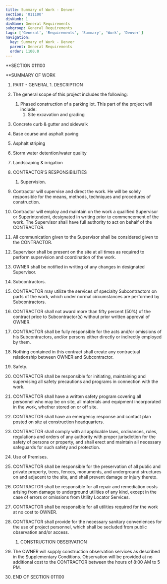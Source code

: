 ```yaml
---
title: Summary of Work - Denver
section: '011100'
divNumb: 1
divName: General Requirements
subgroup: General Requirements
tags: ['General', 'Requirements', 'Summary', 'Work', 'Denver']
navigation:
  key: Summary of Work - Denver
  parent: General Requirements
  order: 1100.0
---
```



 **SECTION 011100

 **SUMMARY OF WORK
   1. PART - GENERAL
    1. DESCRIPTION
   1. The general scope of this project includes the following:
      1. Phased construction of a parking lot. This part of the project will include:
         1. Site excavation and grading
2. Concrete curb & gutter and sidewalk
3. Base course and asphalt paving
4. Asphalt striping
5. Storm water detention/water quality
6. Landscaping & irrigation

2. CONTRACTOR’S RESPONSIBILITIES

   1. Supervision.
1.  Contractor will supervise and direct the work. He will be solely responsible for the means, methods, techniques and procedures of construction. 
2.  Contractor will employ and maintain on the work a qualified Supervisor or Superintendent, designated in writing prior to commencement of the work. The Supervisor shall have full authority to act on behalf of the CONTRACTOR.
3.  All communication given to the Supervisor shall be considered given to the CONTRACTOR.
4.  Supervisor shall be present on the site at all times as required to perform supervision and coordination of the work. 
5.  OWNER shall be notified in writing of any changes in designated Supervisor.
   1. Subcontractors.
1.  CONTRACTOR may utilize the services of specialty Subcontractors on parts of the work, which under normal circumstances are performed by Subcontractors.
2.  CONTRACTOR shall not award more than fifty percent (50%) of the contract price to Subcontractor(s) without prior written approval of OWNER.
3.  CONTRACTOR shall be fully responsible for the acts and/or omissions of his Subcontractors, and/or persons either directly or indirectly employed by them.
4.  Nothing contained in this contract shall create any contractual relationship between OWNER and Subcontractor.
   1. Safety.
1.  CONTRACTOR shall be responsible for initiating, maintaining and supervising all safety precautions and programs in connection with the work. 
2.  CONTRACTOR shall have a written safety program covering all personnel who may be on site, all materials and equipment incorporated in the work, whether stored on or off site. 
3.  CONTRACTOR shall have an emergency response and contact plan posted on site at construction headquarters.
4.  CONTRACTOR shall comply with all applicable laws, ordinances, rules, regulations and orders of any authority with proper jurisdiction for the safety of persons or property, and shall erect and maintain all necessary safeguards for such safety and protection.
   1. Use of Premises.
1.  CONTRACTOR shall be responsible for the preservation of all public and private property, trees, fences, monuments, and underground structures on and adjacent to the site, and shall prevent damage or injury thereto.
2.  CONTRACTOR shall be responsible for all repair and remediation costs arising from damage to underground utilities of any kind, except in the case of errors or omissions from Utility Locator Services.
3.  CONTRACTOR shall be responsible for all utilities required for the work at no cost to OWNER.
4.  CONTRACTOR shall provide for the necessary sanitary conveniences for the use of project personnel, which shall be secluded from public observation and/or access.
	1.  CONSTRUCTION OBSERVATION
   1. The OWNER will supply construction observation services as described in the Supplementary Conditions. Observation will be provided at no additional cost to the CONTRACTOR between the hours of 8:00 AM to 5 PM. 
1. END OF SECTION 011100

